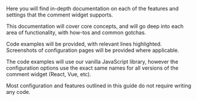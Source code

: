 Here you will find in-depth documentation on each of the features and settings that the comment widget supports.

This documentation will cover core concepts, and will go deep into each area of functionality, with how-tos and common gotchas.

Code examples will be provided, with relevant lines highlighted. Screenshots of configuration pages will be provided where applicable.

The code examples will use our vanilla JavaScript library, however the configuration options use the exact same names for all versions of the comment widget (React, Vue, etc).

Most configuration and features outlined in this guide do not require writing any code.
